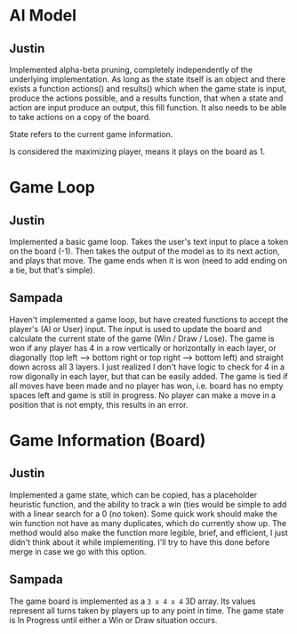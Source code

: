 # AI Model

## Justin

Implemented alpha-beta pruning, completely independently of the underlying implementation. As long as the state itself is an object and there exists a function actions() and results() which when the game state is input, produce the actions possible, and a results function, that when a state and action are input produce an output, this fill function. It also needs to be able to take actions on a copy of the board.

State refers to the current game information.

Is considered the maximizing player, means it plays on the board as 1.

# Game Loop

## Justin

Implemented a basic game loop. Takes the user's text input to place a token on the board (-1). Then takes the output of the model as to its next action, and plays that move. The game ends when it is won (need to add ending on a tie, but that's simple).

## Sampada

Haven't implemented a game loop, but have created functions to accept the player's (AI or User) input. The input is used to update the board and calculate the current state of the game (Win / Draw / Lose). 
The game is won if any player has 4 in a row vertically or horizontally in each layer, or diagonally (top left --> bottom right or top right --> bottom left) and straight down across all 3 layers. I just realized I don't have logic to check for 4 in a row digonally in each layer, but that can be easily added. 
The game is tied if all moves have been made and no player has won, i.e. board has no empty spaces left and game is still in progress.
No player can make a move in a position that is not empty, this results in an error.

# Game Information (Board)

## Justin

Implemented a game state, which can be copied, has a placeholder heuristic function, and the ability to track a win (ties would be simple to add with a linear search for a 0 (no token). Some quick work should make the win function not have as many duplicates, which do currently show up. The method would also make the function more legible, brief, and efficient, I just didn't think about it while implementing. I'll try to have this done before merge in case we go with this option.

## Sampada

The game board is implemented as a `3 x 4 x 4` 3D array. Its values represent all turns taken by players up to any point in time. 
The game state is In Progress until either a Win or Draw situation occurs.
